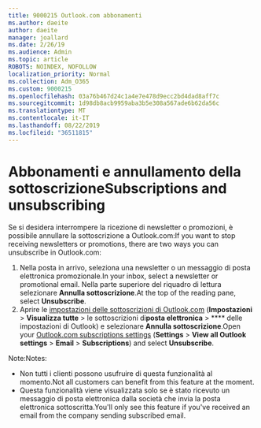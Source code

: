 ```yaml
---
title: 9000215 Outlook.com abbonamenti
ms.author: daeite
author: daeite
manager: joallard
ms.date: 2/26/19
ms.audience: Admin
ms.topic: article
ROBOTS: NOINDEX, NOFOLLOW
localization_priority: Normal
ms.collection: Adm_O365
ms.custom: 9000215
ms.openlocfilehash: 03a76b467d24c1a4e7e478d9ecc2bd4dad8aff7c
ms.sourcegitcommit: 1d98db8acb9959aba3b5e308a567ade6b62da56c
ms.translationtype: MT
ms.contentlocale: it-IT
ms.lasthandoff: 08/22/2019
ms.locfileid: "36511815"
---
```

# <a name="subscriptions-and-unsubscribing"></a><span data-ttu-id="dc8b1-102">Abbonamenti e annullamento della sottoscrizione</span><span class="sxs-lookup"><span data-stu-id="dc8b1-102">Subscriptions and unsubscribing</span></span>

<span data-ttu-id="dc8b1-103">Se si desidera interrompere la ricezione di newsletter o promozioni, è possibile annullare la sottoscrizione a Outlook.com:</span><span class="sxs-lookup"><span data-stu-id="dc8b1-103">If you want to stop receiving newsletters or promotions, there are two ways you can unsubscribe in Outlook.com:</span></span>

1. <span data-ttu-id="dc8b1-104">Nella posta in arrivo, seleziona una newsletter o un messaggio di posta elettronica promozionale.</span><span class="sxs-lookup"><span data-stu-id="dc8b1-104">In your inbox, select a newsletter or promotional email.</span></span> <span data-ttu-id="dc8b1-105">Nella parte superiore del riquadro di lettura selezionare **Annulla sottoscrizione**.</span><span class="sxs-lookup"><span data-stu-id="dc8b1-105">At the top of the reading pane, select **Unsubscribe**.</span></span>
2. <span data-ttu-id="dc8b1-106">Aprire le [impostazioni delle sottoscrizioni di Outlook.com](https://outlook.live.com/mail/options/mail/brandsSubscriptions) (**Impostazioni** > **Visualizza tutte** > le sottoscrizioni di**posta elettronica** > \*\*\*\* delle impostazioni di Outlook) e selezionare **Annulla sottoscrizione**.</span><span class="sxs-lookup"><span data-stu-id="dc8b1-106">Open your [Outlook.com subscriptions settings](https://outlook.live.com/mail/options/mail/brandsSubscriptions) (**Settings** > **View all Outlook settings** > **Email** > **Subscriptions**) and select **Unsubscribe**.</span></span>

<span data-ttu-id="dc8b1-107">Note:</span><span class="sxs-lookup"><span data-stu-id="dc8b1-107">Notes:</span></span>

- <span data-ttu-id="dc8b1-108">Non tutti i clienti possono usufruire di questa funzionalità al momento.</span><span class="sxs-lookup"><span data-stu-id="dc8b1-108">Not all customers can benefit from this feature at the moment.</span></span>
- <span data-ttu-id="dc8b1-109">Questa funzionalità viene visualizzata solo se è stato ricevuto un messaggio di posta elettronica dalla società che invia la posta elettronica sottoscritta.</span><span class="sxs-lookup"><span data-stu-id="dc8b1-109">You'll only see this feature if you've received an email from the company sending subscribed email.</span></span>